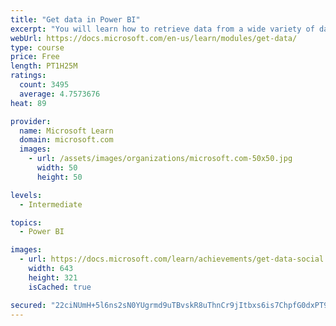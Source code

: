 ```yaml
---
title: "Get data in Power BI"
excerpt: "You will learn how to retrieve data from a wide variety of data sources, including Microsoft Excel, relational databases, and NoSQL data stores. You will also learn how to improve performance while retrieving data."
webUrl: https://docs.microsoft.com/en-us/learn/modules/get-data/
type: course
price: Free
length: PT1H25M
ratings:
  count: 3495
  average: 4.7573676
heat: 89

provider:
  name: Microsoft Learn
  domain: microsoft.com
  images:
    - url: /assets/images/organizations/microsoft.com-50x50.jpg
      width: 50
      height: 50

levels:
  - Intermediate

topics:
  - Power BI

images:
  - url: https://docs.microsoft.com/learn/achievements/get-data-social.png
    width: 643
    height: 321
    isCached: true

secured: "22ciNUmH+5l6ns2sN0YUgrmd9uTBvskR8uThnCr9jItbxs6is7ChpfG0dxPT9jfKhTDWFi40WQ5PYcN9KIoTgjBHMMg+yE9Ydp6lPEV2Sum8p7lrCGfzIs+3iCY3vzsblEvEbGVHsYhBlUIYB3p7J1wadf9lPJOmF9fqGBxXKGtPH+wFAaoMre9c+oZ+MVktynMlBXM3aC9iCjM65JpbwnajbQkinNXvohx6VodE1VRVej0GfSD6r2LG0O3/KIUZ3yV8AjjtbG/BdFuVMHyCpEf82J6sb5Vubyy7fNcHQDuraQNE84W8PPaKriJ0NgiUQlQGO6uf0+hQjCT5sFACeBumm5G3SZV9/kTj/Da7OaCdcC1dpxHsumC/ErRx3NfZvafGX/xhZeOnnwcYaXXudxZ3jPXKJqjH0P9Aur/cddc=;KLbTAPnEXnEtCiIJDeSvdw=="
---
```


